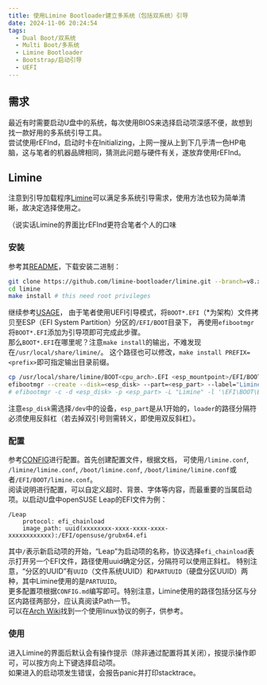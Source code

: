 ```yaml
---
title: 使用Limine Bootloader建立多系统（包括双系统）引导
date: 2024-11-06 20:24:54
tags:
  - Dual Boot/双系统
  - Multi Boot/多系统
  - Limine Bootloader
  - Bootstrap/启动引导
  - UEFI
---
```


## 需求
最近有时需要启动U盘中的系统，每次使用BIOS来选择启动项深感不便，故想到找一款好用的多系统引导工具。  
尝试使用rEFInd，启动时卡在Initializing，上网一搜从上到下几乎清一色HP电脑，这与笔者的机器品牌相同，猜测此问题与硬件有关，遂放弃使用rEFInd。

## Limine
注意到引导加载程序[Limine](https://limine-bootloader.org/)可以满足多系统引导需求，使用方法也较为简单清晰，故决定选择使用之。

<!-- more -->

（说实话Limine的界面比rEFInd更符合笔者个人的口味

### 安装
参考其[README](https://github.com/limine-bootloader/limine/blob/v8.x/README.md)，下载安装二进制：
```bash
git clone https://github.com/limine-bootloader/limine.git --branch=v8.x-binary --depth=1
cd limine
make install # this need root privileges
```
继续参考[USAGE](https://github.com/limine-bootloader/limine/blob/v8.x/USAGE.md)，
由于笔者使用UEFI引导模式，将`BOOT*.EFI`（\*为架构）文件拷贝至ESP（EFI System Partition）分区的`/EFI/BOOT`目录下，
再使用`efibootmgr`将`BOOT*.EFI`添加为引导项即可完成此步骤。  
那么`BOOT*.EFI`在哪里呢？注意`make install`的输出，不难发现在`/usr/local/share/limine/`。
这个路径也可以修改，`make install PREFIX=<prefix>`即可指定输出目录前缀。
```bash
cp /usr/local/share/limine/BOOT<cpu_arch>.EFI <esp_mountpoint>/EFI/BOOT/ # root privileges needed
efibootmgr --create --disk=<esp_disk> --part=<esp_part> --label="Limine" --loader='\EFI\BOOT\BOOT<cpu_arch>.efi' # backslashes!
# efibootmgr -c -d <esp_disk> -p <esp_part> -L "Limine" -l '\EFI\BOOT\BOOT<cpu_arch>.efi'
```
注意`esp_disk`需选择`/dev`中的设备，`esp_part`是从1开始的，`loader`的路径分隔符必须使用反斜杠（若去掉双引号则需转义，即使用双反斜杠）。

### 配置
参考[CONFIG](https://github.com/limine-bootloader/limine/blob/v8.x/CONFIG.md)进行配置。首先创建配置文件，根据文档，
可使用`/limine.conf`, `/limine/limine.conf`, `/boot/limine.conf`, `/boot/limine/limine.conf`或者`/EFI/BOOT/limine.conf`。  
阅读说明进行配置，可以自定义超时、背景、字体等内容，而最重要的当属启动项。以启动U盘中openSUSE Leap的EFI文件为例：
```
/Leap
    protocol: efi_chainload
    image_path: uuid(xxxxxxxx-xxxx-xxxx-xxxx-xxxxxxxxxxxx):/EFI/opensuse/grubx64.efi
```
其中`/`表示新启动项的开始，“Leap”为启动项的名称，协议选择`efi_chainload`表示打开另一个EFI文件，路径使用uuid确定分区，分隔符可以使用正斜杠。
特别注意，“分区的UUID”有`UUID`（文件系统UUID）和`PARTUUID`（硬盘分区UUID）两种，其中Limine使用的是`PARTUUID`。  
更多配置项根据`CONFIG.md`编写即可。特别注意，Limine使用的路径包括分区与分区内路径两部分，应认真阅读Path一节。  
可以在[Arch Wiki](https://wiki.archlinux.org/title/Limine#Configuration)找到一个使用linux协议的例子，供参考。

### 使用
进入Limine的界面后默认会有操作提示（除非通过配置将其关闭），按提示操作即可，可以按方向上下键选择启动项。  
如果进入的启动项发生错误，会报告panic并打印stacktrace。
